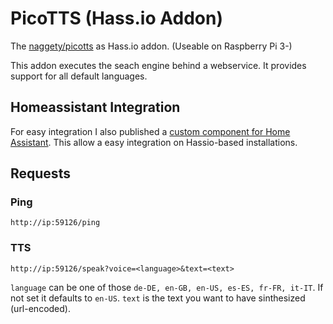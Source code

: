 # PicoTTS (Hass.io Addon)

The [naggety/picotts](https://github.com/naggety/picotts) as Hass.io addon. (Useable on Raspberry Pi 3-)

This addon executes the seach engine behind a webservice. It provides support for all default languages.

## Homeassistant Integration

For easy integration I also published a [custom component for Home Assistant](https://github.com/Poeschl/ha-picoTTS_remote). This allow a easy integration on Hassio-based installations.

## Requests

### Ping

```
http://ip:59126/ping
```

### TTS

```
http://ip:59126/speak?voice=<language>&text=<text>
```

`language` can be one of those `de-DE, en-GB, en-US, es-ES, fr-FR, it-IT`. If not set it defaults to `en-US`.
`text` is the text you want to have sinthesized (url-encoded).
